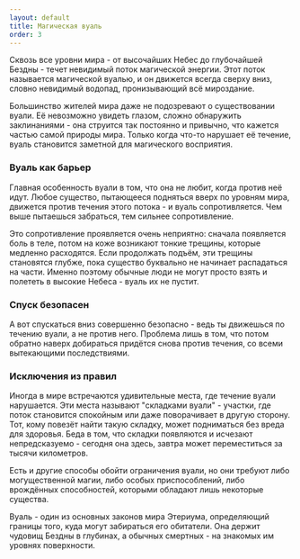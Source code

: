 ```yaml
---
layout: default
title: Магическая вуаль
order: 3
---
```


Сквозь все уровни мира - от высочайших Небес до глубочайшей Бездны - течет невидимый поток магической энергии. Этот поток называется магической вуалью, и он движется всегда сверху вниз, словно невидимый водопад, пронизывающий всё мироздание.

Большинство жителей мира даже не подозревают о существовании вуали. Её невозможно увидеть глазом, сложно обнаружить заклинаниями - она струится так постоянно и привычно, что кажется частью самой природы мира. Только когда что-то нарушает её течение, вуаль становится заметной для магического восприятия.

### Вуаль как барьер

Главная особенность вуали в том, что она не любит, когда против неё идут. Любое существо, пытающееся подняться вверх по уровням мира, движется против течения этого потока - и вуаль сопротивляется. Чем выше пытаешься забраться, тем сильнее сопротивление.

Это сопротивление проявляется очень неприятно: сначала появляется боль в теле, потом на коже возникают тонкие трещины, которые медленно расходятся. Если продолжать подъём, эти трещины становятся глубже, пока существо буквально не начинает распадаться на части. Именно поэтому обычные люди не могут просто взять и полететь в высокие Небеса - вуаль их не пустит.

### Спуск безопасен

А вот спускаться вниз совершенно безопасно - ведь ты движешься по течению вуали, а не против него. Проблема лишь в том, что потом обратно наверх добираться придётся снова против течения, со всеми вытекающими последствиями.

### Исключения из правил

Иногда в мире встречаются удивительные места, где течение вуали нарушается. Эти места называют "складками вуали" - участки, где поток становится спокойным или даже поворачивает в другую сторону. Тот, кому повезёт найти такую складку, может подниматься без вреда для здоровья. Беда в том, что складки появляются и исчезают непредсказуемо - сегодня она здесь, завтра может переместиться за тысячи километров.

Есть и другие способы обойти ограничения вуали, но они требуют либо могущественной магии, либо особых приспособлений, либо врождённых способностей, которыми обладают лишь некоторые существа.

Вуаль - один из основных законов мира Этериума, определяющий границы того, куда могут забираться его обитатели. Она держит чудовищ Бездны в глубинах, а обычных смертных - на знакомых им уровнях поверхности.